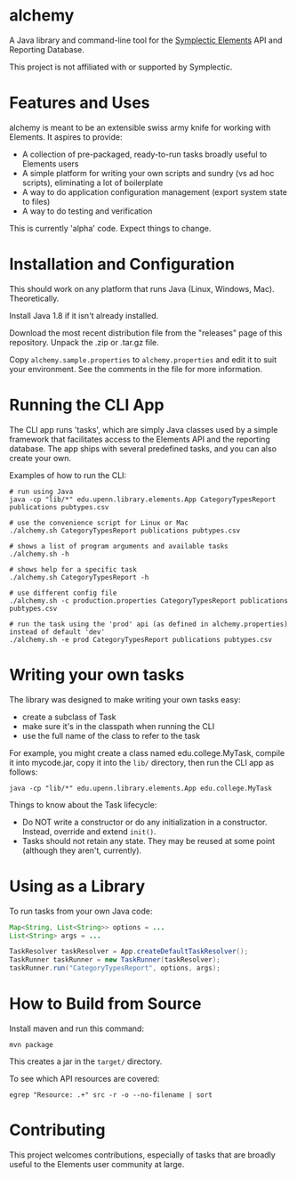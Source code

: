 
# alchemy

A Java library and command-line tool for the
[Symplectic Elements](http://symplectic.co.uk/products/elements/) API and Reporting Database.

This project is not affiliated with or supported by Symplectic.

# Features and Uses

alchemy is meant to be an extensible swiss army knife for working with
Elements. It aspires to provide:

- A collection of pre-packaged, ready-to-run tasks broadly useful to
  Elements users
- A simple platform for writing your own scripts and sundry (vs ad hoc
  scripts), eliminating a lot of boilerplate
- A way to do application configuration management (export system state to files)
- A way to do testing and verification

This is currently 'alpha' code. Expect things to change.

# Installation and Configuration

This should work on any platform that runs Java (Linux, Windows, Mac). Theoretically.

Install Java 1.8 if it isn't already installed.

Download the most recent distribution file from the "releases" page of
this repository. Unpack the .zip or .tar.gz file.

Copy `alchemy.sample.properties` to `alchemy.properties`
and edit it to suit your environment. See the comments in the file for
more information.

# Running the CLI App

The CLI app runs 'tasks', which are simply Java classes used by a
simple framework that facilitates access to the Elements API and the
reporting database. The app ships with several predefined tasks, and
you can also create your own.

Examples of how to run the CLI:

```
# run using Java
java -cp "lib/*" edu.upenn.library.elements.App CategoryTypesReport publications pubtypes.csv

# use the convenience script for Linux or Mac
./alchemy.sh CategoryTypesReport publications pubtypes.csv

# shows a list of program arguments and available tasks
./alchemy.sh -h

# shows help for a specific task
./alchemy.sh CategoryTypesReport -h

# use different config file
./alchemy.sh -c production.properties CategoryTypesReport publications pubtypes.csv

# run the task using the 'prod' api (as defined in alchemy.properties) instead of default 'dev'
./alchemy.sh -e prod CategoryTypesReport publications pubtypes.csv
```

# Writing your own tasks

The library was designed to make writing your own tasks easy:

- create a subclass of Task
- make sure it's in the classpath when running the CLI
- use the full name of the class to refer to the task 

For example, you might create a class named edu.college.MyTask,
compile it into mycode.jar, copy it into the `lib/` directory, then
run the CLI app as follows:

```
java -cp "lib/*" edu.upenn.library.elements.App edu.college.MyTask
```

Things to know about the Task lifecycle:

- Do NOT write a constructor or do any initialization in a
  constructor. Instead, override and extend `init()`.
- Tasks should not retain any state. They may be reused at some point
  (although they aren't, currently).

# Using as a Library

To run tasks from your own Java code:

```java
Map<String, List<String>> options = ...
List<String> args = ...

TaskResolver taskResolver = App.createDefaultTaskResolver();
TaskRunner taskRunner = new TaskRunner(taskResolver);
taskRunner.run("CategoryTypesReport", options, args);
```

# How to Build from Source

Install maven and run this command:

```
mvn package
```

This creates a jar in the `target/` directory.

To see which API resources are covered:

```
egrep "Resource: .+" src -r -o --no-filename | sort
```

# Contributing

This project welcomes contributions, especially of tasks that are
broadly useful to the Elements user community at large.
